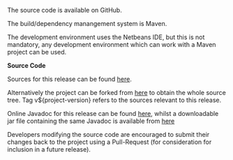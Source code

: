 The source code is available on GitHub.

The build/dependency manangement system is Maven.

The development environment uses the Netbeans IDE, but this is not mandatory,
any development environment which can work with a Maven project can be used.

**Source Code**

Sources for this release can be found [here](https://github.com/Richard-Linsdale/docbuilder/releases/tag/v${project-version}).

Alternatively the project can be forked from [here](https://github.com/Richard-Linsdale/docbuilder)
to obtain the whole source tree.  Tag v${project-version} refers to the sources
relevant to this release.

Online Javadoc for this release can be found
[here](javadoc/index.html),
whilst a downloadable jar file containing the same Javadoc is available from
[here](http://www.rlinsdale.org.uk/repository/uk/org/rlinsdale/docbuilder/${project-version}/docbuilder-${project-version}-javadoc.jar)

Developers modifying the source code are encouraged to submit their changes
back to the project using a Pull-Request (for consideration for
inclusion in a future release).
                